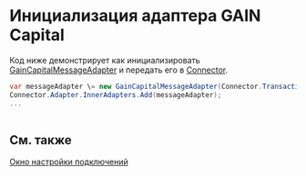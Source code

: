 # Инициализация адаптера GAIN Capital

Код ниже демонстрирует как инициализировать [GainCapitalMessageAdapter](../api/StockSharp.GainCapital.GainCapitalMessageAdapter.html) и передать его в [Connector](../api/StockSharp.Algo.Connector.html).

```cs
var messageAdapter \= new GainCapitalMessageAdapter(Connector.TransactionIdGenerator);
Connector.Adapter.InnerAdapters.Add(messageAdapter);
...	
							
```

## См. также

[Окно настройки подключений](API_UI_ConnectorWindow.md)
